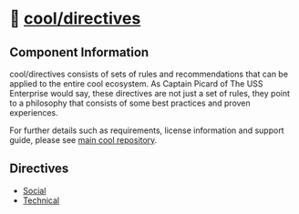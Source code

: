 # 📓 [cool/directives](./)

## Component Information

cool/directives consists of sets of rules and recommendations that can be
applied to the entire cool ecosystem. As Captain Picard of The USS Enterprise
would say, these directives are not just a set of rules, they point to a
philosophy that consists of some best practices and proven experiences.

For further details such as requirements, license information and support guide,
please see [main cool repository](https://github.com/eser/cool).

## Directives

- [Social](01-social.md)
- [Technical](02-technical.md)
